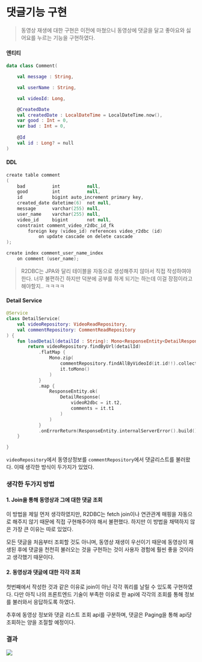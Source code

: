 # 댓글기능 구현

> 동영상 재생에 대한 구현은 이전에 마쳤으니 동영상에 댓글을 달고 좋아요와 싫어요를 누르는 기능을 구현하였다.

#### 엔티티 <a href="#undefined" id="undefined"></a>

```kotlin
data class Comment(

    val message : String,

    val userName : String,

    val videoId: Long,

    @CreatedDate
    val createdDate : LocalDateTime = LocalDateTime.now(),
    var good : Int = 0,
    var bad : Int = 0,
    
    @Id
    val id : Long? = null
)
```

#### DDL <a href="#ddl" id="ddl"></a>

```kotlin
create table comment
(
    bad          int          null,
    good         int          null,
    id           bigint auto_increment primary key,
    created_date datetime(6)  not null,
    message      varchar(255) null,
    user_name    varchar(255) null,
    video_id     bigint       not null,
    constraint comment_video_r2dbc_id_fk
        foreign key (video_id) references video_r2dbc (id)
            on update cascade on delete cascade
);

create index comment_user_name_index
    on comment (user_name);
```

> R2DBC는 JPA와 달리 테이블을 자동으로 생성해주지 않아서 직접 작성하여야 한다. 너무 불편하긴 하지만 덕분에 공부를 하게 되기는 하는데 이걸 장점이라고 해야할지.. ㅋㅋㅋㅋ

#### Detail Service <a href="#detail-service" id="detail-service"></a>

```kotlin
@Service
class DetailService(
    val videoRepository: VideoReadRepository,
    val commentRepository: CommentReadRepository
) {
    fun loadDetail(detailId : String): Mono<ResponseEntity<DetailResponse>> {
        return videoRepository.findByUrl(detailId)
            .flatMap {
                Mono.zip(
                    commentRepository.findAllByVideoId(it.id!!).collectList(),
                    it.toMono()
                )
            }
            .map {
                ResponseEntity.ok(
                    DetailResponse(
                        videoR2dbc = it.t2,
                        comments = it.t1
                    )
                )
            }
            .onErrorReturn(ResponseEntity.internalServerError().build())
    }

}
```

`videoRepository`에서 동영상정보를 `commentRepository`에서 댓글리스트를 불러왔다. 이때 생각한 방식이 두가지가 있었다.

### 생각한 두가지 방법 <a href="#undefined" id="undefined"></a>

#### 1. Join을 통해 동영상과 그에 대한 댓글 조회 <a href="#id-1-join" id="id-1-join"></a>

이 방법을 제일 먼저 생각하였지만, R2DBC는 fetch join이나 연관관계 매핑을 자동으로 해주지 않기 때문에 직접 구현해주어야 해서 불편했다. 하지만 이 방법을 채택하지 않은 가장 큰 이유는 따로 있었다.

모든 댓글을 처음부터 조회할 것도 아니며, 동영상 재생이 우선이기 때문에 동영상이 재생된 후에 댓글을 천천히 불러오는 것을 구현하는 것이 사용자 경험에 훨씬 좋을 것이라고 생각했기 때문이다.

#### 2. 동영상과 댓글에 대한 각각 조회 <a href="#id-2" id="id-2"></a>

첫번째에서 작성한 것과 같은 이유로 join이 아닌 각각 쿼리를 날릴 수 있도록 구현하였다. 다만 아직 나의 프론트엔드 기술이 부족한 이유로 한 api에 각각의 조회를 통해 정보를 불러와서 응답하도록 하였다.

추후에 동영상 정보와 댓글 리스트 조회 api를 구분하며, 댓글은 Paging을 통해 api당 조회하는 양을 조절할 예정이다.

### 결과 <a href="#undefined" id="undefined"></a>

![](https://velog.velcdn.com/images/van1164/post/22b52fb1-1dc0-4c57-aae6-75d3b8bac7fd/image.gif)
